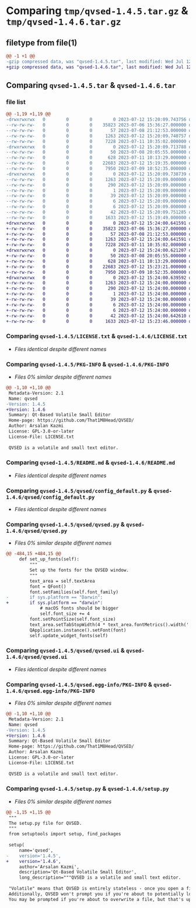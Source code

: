 # Comparing `tmp/qvsed-1.4.5.tar.gz` & `tmp/qvsed-1.4.6.tar.gz`

## filetype from file(1)

```diff
@@ -1 +1 @@
-gzip compressed data, was "qvsed-1.4.5.tar", last modified: Wed Jul 12 15:20:09 2023, max compression
+gzip compressed data, was "qvsed-1.4.6.tar", last modified: Wed Jul 12 15:24:00 2023, max compression
```

## Comparing `qvsed-1.4.5.tar` & `qvsed-1.4.6.tar`

### file list

```diff
@@ -1,19 +1,19 @@
-drwxrwxrwx   0        0        0        0 2023-07-12 15:20:09.743756 qvsed-1.4.5/
--rw-rw-rw-   0        0        0    35823 2023-07-06 15:36:27.000000 qvsed-1.4.5/LICENSE.txt
--rw-rw-rw-   0        0        0       57 2023-07-08 21:12:53.000000 qvsed-1.4.5/MANIFEST.in
--rw-rw-rw-   0        0        0     1263 2023-07-12 15:20:09.740757 qvsed-1.4.5/PKG-INFO
--rw-rw-rw-   0        0        0     7228 2023-07-11 10:35:02.000000 qvsed-1.4.5/README.md
-drwxrwxrwx   0        0        0        0 2023-07-12 15:20:09.713788 qvsed-1.4.5/qvsed/
--rw-rw-rw-   0        0        0       50 2023-07-08 20:05:55.000000 qvsed-1.4.5/qvsed/__init__.py
--rw-rw-rw-   0        0        0      628 2023-07-11 10:13:29.000000 qvsed-1.4.5/qvsed/config_default.py
--rw-rw-rw-   0        0        0    22683 2023-07-12 15:19:35.000000 qvsed-1.4.5/qvsed/qvsed.py
--rw-rw-rw-   0        0        0     7950 2023-07-09 10:52:35.000000 qvsed-1.4.5/qvsed/qvsed.ui
-drwxrwxrwx   0        0        0        0 2023-07-12 15:20:09.738739 qvsed-1.4.5/qvsed.egg-info/
--rw-rw-rw-   0        0        0     1263 2023-07-12 15:20:09.000000 qvsed-1.4.5/qvsed.egg-info/PKG-INFO
--rw-rw-rw-   0        0        0      290 2023-07-12 15:20:09.000000 qvsed-1.4.5/qvsed.egg-info/SOURCES.txt
--rw-rw-rw-   0        0        0        1 2023-07-12 15:20:09.000000 qvsed-1.4.5/qvsed.egg-info/dependency_links.txt
--rw-rw-rw-   0        0        0       39 2023-07-12 15:20:09.000000 qvsed-1.4.5/qvsed.egg-info/entry_points.txt
--rw-rw-rw-   0        0        0        6 2023-07-12 15:20:09.000000 qvsed-1.4.5/qvsed.egg-info/requires.txt
--rw-rw-rw-   0        0        0        6 2023-07-12 15:20:09.000000 qvsed-1.4.5/qvsed.egg-info/top_level.txt
--rw-rw-rw-   0        0        0       42 2023-07-12 15:20:09.751285 qvsed-1.4.5/setup.cfg
--rw-rw-rw-   0        0        0     1633 2023-07-12 15:19:49.000000 qvsed-1.4.5/setup.py
+drwxrwxrwx   0        0        0        0 2023-07-12 15:24:00.641591 qvsed-1.4.6/
+-rw-rw-rw-   0        0        0    35823 2023-07-06 15:36:27.000000 qvsed-1.4.6/LICENSE.txt
+-rw-rw-rw-   0        0        0       57 2023-07-08 21:12:53.000000 qvsed-1.4.6/MANIFEST.in
+-rw-rw-rw-   0        0        0     1263 2023-07-12 15:24:00.641591 qvsed-1.4.6/PKG-INFO
+-rw-rw-rw-   0        0        0     7228 2023-07-11 10:35:02.000000 qvsed-1.4.6/README.md
+drwxrwxrwx   0        0        0        0 2023-07-12 15:24:00.621207 qvsed-1.4.6/qvsed/
+-rw-rw-rw-   0        0        0       50 2023-07-08 20:05:55.000000 qvsed-1.4.6/qvsed/__init__.py
+-rw-rw-rw-   0        0        0      628 2023-07-11 10:13:29.000000 qvsed-1.4.6/qvsed/config_default.py
+-rw-rw-rw-   0        0        0    22683 2023-07-12 15:23:21.000000 qvsed-1.4.6/qvsed/qvsed.py
+-rw-rw-rw-   0        0        0     7950 2023-07-09 10:52:35.000000 qvsed-1.4.6/qvsed/qvsed.ui
+drwxrwxrwx   0        0        0        0 2023-07-12 15:24:00.639592 qvsed-1.4.6/qvsed.egg-info/
+-rw-rw-rw-   0        0        0     1263 2023-07-12 15:24:00.000000 qvsed-1.4.6/qvsed.egg-info/PKG-INFO
+-rw-rw-rw-   0        0        0      290 2023-07-12 15:24:00.000000 qvsed-1.4.6/qvsed.egg-info/SOURCES.txt
+-rw-rw-rw-   0        0        0        1 2023-07-12 15:24:00.000000 qvsed-1.4.6/qvsed.egg-info/dependency_links.txt
+-rw-rw-rw-   0        0        0       39 2023-07-12 15:24:00.000000 qvsed-1.4.6/qvsed.egg-info/entry_points.txt
+-rw-rw-rw-   0        0        0        6 2023-07-12 15:24:00.000000 qvsed-1.4.6/qvsed.egg-info/requires.txt
+-rw-rw-rw-   0        0        0        6 2023-07-12 15:24:00.000000 qvsed-1.4.6/qvsed.egg-info/top_level.txt
+-rw-rw-rw-   0        0        0       42 2023-07-12 15:24:00.642610 qvsed-1.4.6/setup.cfg
+-rw-rw-rw-   0        0        0     1633 2023-07-12 15:23:46.000000 qvsed-1.4.6/setup.py
```

### Comparing `qvsed-1.4.5/LICENSE.txt` & `qvsed-1.4.6/LICENSE.txt`

 * *Files identical despite different names*

### Comparing `qvsed-1.4.5/PKG-INFO` & `qvsed-1.4.6/PKG-INFO`

 * *Files 0% similar despite different names*

```diff
@@ -1,10 +1,10 @@
 Metadata-Version: 2.1
 Name: qvsed
-Version: 1.4.5
+Version: 1.4.6
 Summary: Qt-Based Volatile Small Editor
 Home-page: https://github.com/That1M8Head/QVSED/
 Author: Arsalan Kazmi
 License: GPL-3.0-or-later
 License-File: LICENSE.txt
 
 QVSED is a volatile and small text editor.
```

### Comparing `qvsed-1.4.5/README.md` & `qvsed-1.4.6/README.md`

 * *Files identical despite different names*

### Comparing `qvsed-1.4.5/qvsed/config_default.py` & `qvsed-1.4.6/qvsed/config_default.py`

 * *Files identical despite different names*

### Comparing `qvsed-1.4.5/qvsed/qvsed.py` & `qvsed-1.4.6/qvsed/qvsed.py`

 * *Files 0% similar despite different names*

```diff
@@ -484,15 +484,15 @@
     def set_up_fonts(self):
         """
         Set up the fonts for the QVSED window.
         """
         text_area = self.textArea
         font = QFont()
         font.setFamilies(self.font_family)
-        if sys.platform == "Darwin":
+        if sys.platform == "darwin":
             # macOS fonts should be bigger
             self.font_size += 4
         font.setPointSize(self.font_size)
         text_area.setTabStopWidth(4 * text_area.fontMetrics().width(' '))
         QApplication.instance().setFont(font)
         self.update_widget_fonts(self)
```

### Comparing `qvsed-1.4.5/qvsed/qvsed.ui` & `qvsed-1.4.6/qvsed/qvsed.ui`

 * *Files identical despite different names*

### Comparing `qvsed-1.4.5/qvsed.egg-info/PKG-INFO` & `qvsed-1.4.6/qvsed.egg-info/PKG-INFO`

 * *Files 0% similar despite different names*

```diff
@@ -1,10 +1,10 @@
 Metadata-Version: 2.1
 Name: qvsed
-Version: 1.4.5
+Version: 1.4.6
 Summary: Qt-Based Volatile Small Editor
 Home-page: https://github.com/That1M8Head/QVSED/
 Author: Arsalan Kazmi
 License: GPL-3.0-or-later
 License-File: LICENSE.txt
 
 QVSED is a volatile and small text editor.
```

### Comparing `qvsed-1.4.5/setup.py` & `qvsed-1.4.6/setup.py`

 * *Files 0% similar despite different names*

```diff
@@ -1,15 +1,15 @@
 """
 The setup.py file for QVSED.
 """
 from setuptools import setup, find_packages
 
 setup(
     name='qvsed',
-    version='1.4.5',
+    version='1.4.6',
     author='Arsalan Kazmi',
     description='Qt-Based Volatile Small Editor',
     long_description="""QVSED is a volatile and small text editor.
 
 "Volatile" means that QVSED is entirely stateless - once you open a file, QVSED doesn't store any file paths or any other data other than the text contents of the file you loaded.
 Additionally, QVSED won't prompt you if you're about to potentially lose an unsaved file, since it doesn't know of any file metadata.
 You may be prompted if you're about to overwrite a file, but that's up to your OS, not QVSED.
```

